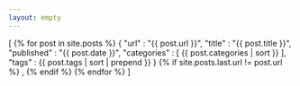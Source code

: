 ```yaml
---
layout: empty
---
```

[
    {% for post in site.posts %}
        {
            "url" : "{{ post.url }}",
            "title" : "{{ post.title }}",
            "published" : "{{ post.date }}",
            "categories" : [
                {{ post.categories | sort }}
            ],
            "tags" : {{ post.tags | sort | prepend }}
        }
        {% if site.posts.last.url != post.url %}
        ,
        {% endif %}
    {% endfor %}
]